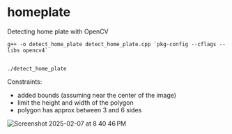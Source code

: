 # homeplate
Detecting home plate with OpenCV

```
g++ -o detect_home_plate detect_home_plate.cpp `pkg-config --cflags --libs opencv4`


./detect_home_plate
```

Constraints:
- added bounds (assuming near the center of the image)
- limit the height and width of the polygon
- polygon has approx between 3 and 6 sides 

![Screenshot 2025-02-07 at 8 40 46 PM](https://github.com/user-attachments/assets/e2aee40d-f704-489c-b25e-33b89b8cc913)

